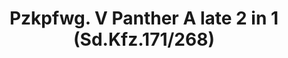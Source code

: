 ---
layout: product
title: "Pzkpfwg. V Panther A late 2 in 1 (Sd.Kfz.171/268)"
price: "4500" 
desc: "Maketa"
img_path: "/assets/img/DW35011.jpg"
brand: "Das Werk"
available: false
special_offer: false
new: false
soon: false
cat: "010000"
subcat: "011100"
subsubcat: "0N/A"
sifra: "DW35011"
---